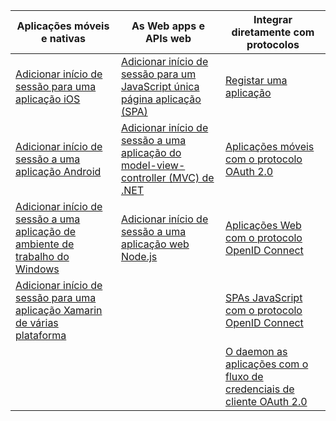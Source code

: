 | Aplicações móveis e nativas | As Web apps e APIs web | Integrar diretamente com protocolos |
| --- | --- | --- |
| [Adicionar início de sessão para uma aplicação iOS](../articles/active-directory/develop/GuidedSetups/active-directory-ios.md) | [Adicionar início de sessão para um JavaScript única página aplicação (SPA)](../articles/active-directory/develop/GuidedSetups/active-directory-javascriptspa.md) |[Registar uma aplicação](../articles/active-directory/develop/active-directory-v2-app-registration.md) | 
| [Adicionar início de sessão a uma aplicação Android](../articles/active-directory/develop/guidedsetups/active-directory-mobileanddesktopapp-android-intro.md) | [Adicionar início de sessão a uma aplicação do model-view-controller (MVC) de .NET](../articles/active-directory/develop/guidedsetups/active-directory-serversidewebapp-aspnetwebappowin-intro.md) |[Aplicações móveis com o protocolo OAuth 2.0](../articles/active-directory/develop/active-directory-v2-protocols-oauth-code.md) |
| [Adicionar início de sessão a uma aplicação de ambiente de trabalho do Windows](../articles/active-directory/develop/guidedsetups/active-directory-mobileanddesktopapp-windowsdesktop-intro.md) |[Adicionar início de sessão a uma aplicação web Node.js](../articles/active-directory/develop/active-directory-v2-devquickstarts-node-web.md) |[Aplicações Web com o protocolo OpenID Connect](../articles/active-directory/develop/active-directory-v2-protocols-oidc.md) |
| [Adicionar início de sessão para uma aplicação Xamarin de várias plataforma](https://github.com/Azure-Samples/active-directory-xamarin-native-v2)|  |[SPAs JavaScript com o protocolo OpenID Connect](../articles/active-directory/develop/active-directory-v2-protocols-implicit.md) |
|  |  | [O daemon as aplicações com o fluxo de credenciais de cliente OAuth 2.0](../articles/active-directory/develop/active-directory-v2-protocols-oauth-client-creds.md) |

